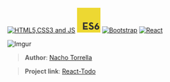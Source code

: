 [![HTML5,CSS3 and JS](https://github.com/FransLopez/logo-images/blob/master/logos/html5-css3-js.png)](http://www.w3.org/)
[![ES6](https://github.com/MarioTerron/logo-images/blob/master/logos/es6.png)](http://www.ecma-international.org/ecma-262/6.0/)
[![Bootstrap](https://github.com/FransLopez/logo-images/blob/master/logos/bootstrap.png)](http://getbootstrap.com/)
[![React](https://github.com/FransLopez/logo-images/blob/master/logos/react.png)](https://facebook.github.io/react/)

![Imgur](http://res.cloudinary.com/agonistickatai/image/upload/v1515680280/Captura_de_pantalla_2018-01-11_a_las_15.17.22_ngpn5n.png)


> **Author**: [Nacho Torrella](https://www.linkedin.com/in/nacho-torrella-6599ba79/)

> **Project link**: [React-Todo](http://incompetent-spoon.surge.sh/)